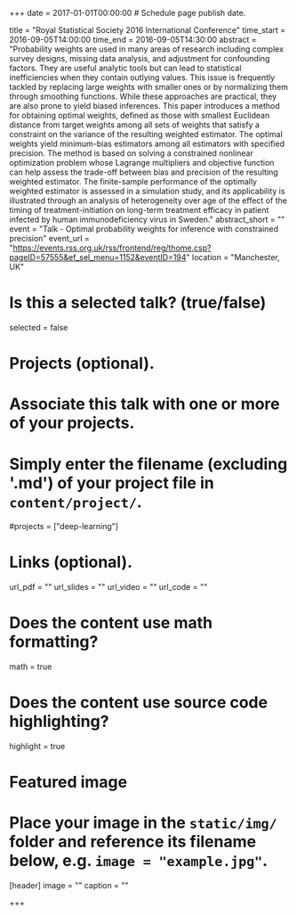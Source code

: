 +++
date = 2017-01-01T00:00:00  # Schedule page publish date.

title = "Royal Statistical Society 2016 International Conference"
time_start = 2016-09-05T14:00:00
time_end = 2016-09-05T14:30:00
abstract = "Probability weights are used in many areas of research including complex survey designs, missing data analysis, and adjustment for confounding factors. They are useful analytic tools but can lead to statistical inefficiencies when they contain outlying values. This issue is frequently tackled by replacing large weights with smaller ones or by normalizing them through smoothing functions. While these approaches are practical, they are also prone to yield biased inferences. This paper introduces a method for obtaining optimal weights, defined as those with smallest Euclidean distance from target weights among all sets of weights that satisfy a constraint on the variance of the resulting weighted estimator. The optimal weights yield minimum-bias estimators among all estimators with specified precision. The method is based on solving a constrained nonlinear optimization problem whose Lagrange multipliers and objective function can help assess the trade-off between bias and precision of the resulting weighted estimator. The finite-sample performance of the optimally weighted estimator is assessed in a simulation study, and its applicability is illustrated through an analysis of heterogeneity over age of the effect of the timing of treatment-initiation on long-term treatment efficacy in patient infected by human immunodeficiency virus in Sweden."
abstract_short = ""
event = "Talk - Optimal probability weights for inference with constrained precision"
event_url = "https://events.rss.org.uk/rss/frontend/reg/thome.csp?pageID=57555&ef_sel_menu=1152&eventID=194"
location = "Manchester, UK"

# Is this a selected talk? (true/false)
selected = false

# Projects (optional).
#   Associate this talk with one or more of your projects.
#   Simply enter the filename (excluding '.md') of your project file in `content/project/`.
#projects = ["deep-learning"]

# Links (optional).
url_pdf = ""
url_slides = ""
url_video = ""
url_code = ""

# Does the content use math formatting?
math = true

# Does the content use source code highlighting?
highlight = true

# Featured image
# Place your image in the `static/img/` folder and reference its filename below, e.g. `image = "example.jpg"`.
[header]
image = ""
caption = ""

+++

